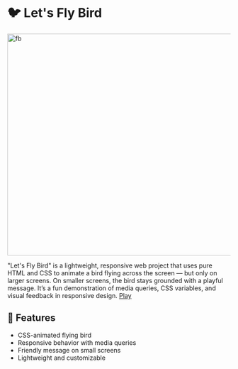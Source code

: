 # 🐦 Let's Fly Bird
<img width="988" height="500" alt="fb" src="https://github.com/user-attachments/assets/931aac26-ad79-4a8e-bf25-6f36a10d20b9" />

"Let's Fly Bird" is a lightweight, responsive web project that uses pure HTML and CSS to animate a bird flying across the screen — but only on larger screens. On smaller screens, the bird stays grounded with a playful message. It’s a fun demonstration of media queries, CSS variables, and visual feedback in responsive design.
[Play](https://lets-fly-bird.netlify.app/)


## 🚀 Features

- CSS-animated flying bird
- Responsive behavior with media queries
- Friendly message on small screens
- Lightweight and customizable

